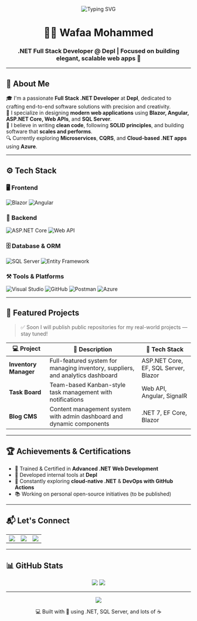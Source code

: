 <!-- HEADER ANIMATION -->
<p align="center">
  <img src="https://readme-typing-svg.herokuapp.com?font=Fira+Code&weight=500&pause=1000&center=true&vCenter=true&width=435&lines=Hi+%F0%9F%91%8B%2C+I'm+Wafaa+Mohammed;Full+Stack+.NET+Developer;Lover+of+Clean+Architecture+%F0%9F%92%A1;Let's+Build+Something+Great+Together+%F0%9F%9A%80" alt="Typing SVG" />
</p>

<h1 align="center">👩‍💻 Wafaa Mohammed</h1>
<h3 align="center">.NET Full Stack Developer @ DepI | Focused on building elegant, scalable web apps 🚀</h3>

---

## 🧭 About Me

🎓 I'm a passionate **Full Stack .NET Developer** at **DepI**, dedicated to crafting end-to-end software solutions with precision and creativity.  
🧠 I specialize in designing **modern web applications** using **Blazor, Angular, ASP.NET Core, Web APIs**, and **SQL Server**.  
💬 I believe in writing **clean code**, following **SOLID principles**, and building software that **scales and performs**.  
🔍 Currently exploring **Microservices**, **CQRS**, and **Cloud-based .NET apps** using **Azure**.

---

## ⚙️ Tech Stack

### 🖥️ Frontend
![Blazor](https://img.shields.io/badge/Blazor-512BD4?style=for-the-badge&logo=blazor&logoColor=white)
![Angular](https://img.shields.io/badge/Angular-DD0031?style=for-the-badge&logo=angular&logoColor=white)

### 🔧 Backend
![ASP.NET Core](https://img.shields.io/badge/ASP.NET_Core-5C2D91?style=for-the-badge&logo=dotnet&logoColor=white)
![Web API](https://img.shields.io/badge/Web_API-0081CB?style=for-the-badge&logo=visualstudio&logoColor=white)

### 🗄️ Database & ORM
![SQL Server](https://img.shields.io/badge/SQL_Server-CC2927?style=for-the-badge&logo=microsoftsqlserver&logoColor=white)
![Entity Framework](https://img.shields.io/badge/Entity_Framework-512BD4?style=for-the-badge&logo=dotnet&logoColor=white)

### ⚒ Tools & Platforms
![Visual Studio](https://img.shields.io/badge/Visual_Studio-5C2D91?style=for-the-badge&logo=visualstudio&logoColor=white)
![GitHub](https://img.shields.io/badge/GitHub-181717?style=for-the-badge&logo=github&logoColor=white)
![Postman](https://img.shields.io/badge/Postman-FF6C37?style=for-the-badge&logo=postman&logoColor=white)
![Azure](https://img.shields.io/badge/Azure-0078D4?style=for-the-badge&logo=azure&logoColor=white)

---

## 🚀 Featured Projects

> ✅ Soon I will publish public repositories for my real-world projects — stay tuned!

| 💻 Project | 📄 Description | 🧩 Tech Stack |
|-----------|----------------|----------------|
| **Inventory Manager** | Full-featured system for managing inventory, suppliers, and analytics dashboard | ASP.NET Core, EF, SQL Server, Blazor |
| **Task Board** | Team-based Kanban-style task management with notifications | Web API, Angular, SignalR |
| **Blog CMS** | Content management system with admin dashboard and dynamic components | .NET 7, EF Core, Blazor |

---

## 🏆 Achievements & Certifications

- 🥇 Trained & Certified in **Advanced .NET Web Development**
- 🔧 Developed internal tools at **DepI**
- 🎯 Constantly exploring **cloud-native .NET** & **DevOps with GitHub Actions**
- 📚 Working on personal open-source initiatives (to be published)

---

## 📬 Let's Connect

<table align="center">
  <tr>
    <td align="center">
      <a href="https://www.linkedin.com/in/fofamohammed">
        <img src="https://img.shields.io/badge/-LinkedIn-0A66C2?style=for-the-badge&logo=linkedin&logoColor=white">
      </a>
    </td>
    <td align="center">
      <a href="mailto:wafaamohammed843@gmail.com">
        <img src="https://img.shields.io/badge/-Email-D14836?style=for-the-badge&logo=gmail&logoColor=white">
      </a>
    </td>
    <td align="center">
      <a href="https://github.com/YourGitHubUsername">
        <img src="https://img.shields.io/badge/-GitHub-181717?style=for-the-badge&logo=github&logoColor=white">
      </a>
    </td>
  </tr>
</table>

---

## 📊 GitHub Stats

<p align="center">
  <img src="https://github-readme-stats.vercel.app/api?username=YourGitHubUsername&show_icons=true&theme=tokyonight&count_private=true" />
  <img src="https://github-readme-stats.vercel.app/api/top-langs/?username=YourGitHubUsername&layout=compact&theme=tokyonight" />
</p>

---

<p align="center">
  <img src="https://github-profile-trophy.vercel.app/?username=YourGitHubUsername&theme=monokai" />
</p>

<p align="center">
  💻 Built with 💜 using .NET, SQL Server, and lots of ☕
</p>
